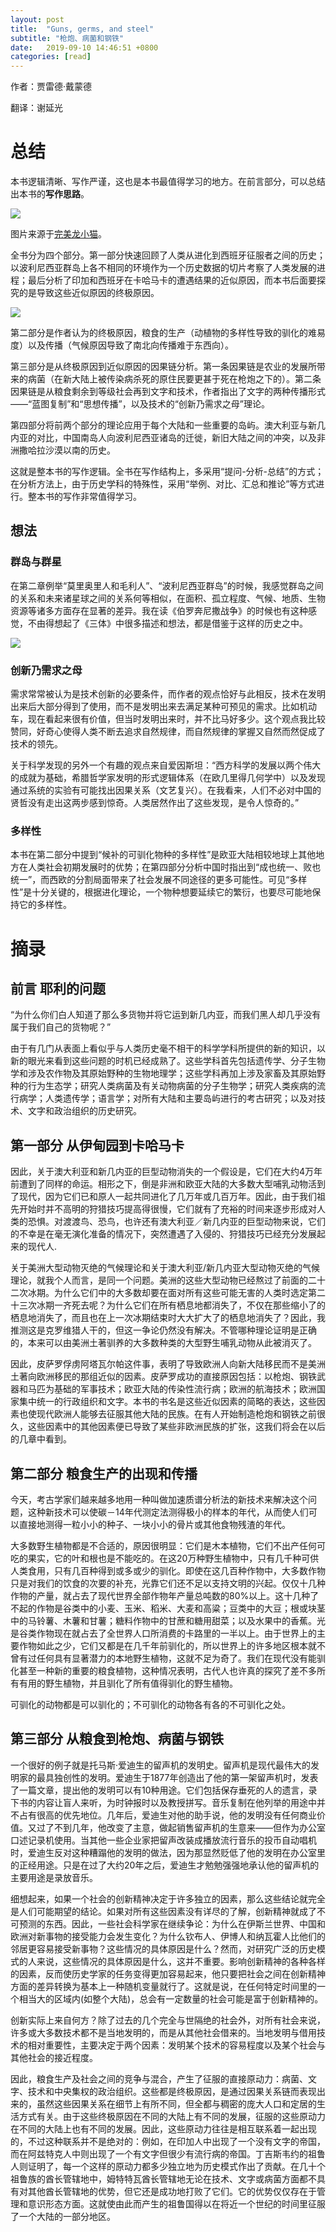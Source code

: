 ```yaml
---
layout: post
title:  "Guns, germs, and steel"
subtitle: "枪炮、病菌和钢铁"
date:   2019-09-10 14:46:51 +0800
categories: [read]
---
```


作者：贾雷德·戴蒙德

翻译：谢延光

# 总结
本书逻辑清晰、写作严谨，这也是本书最值得学习的地方。在前言部分，可以总结出本书的**写作思路**。

![](/images/guns00.jpg)

图片来源于[完美龙小猫](https://www.zhihu.com/question/22469867/answer/72866399)。

全书分为四个部分。第一部分快速回顾了人类从进化到西班牙征服者之间的历史；以波利尼西亚群岛上各不相同的环境作为一个历史数据的切片考察了人类发展的进程；最后分析了印加和西班牙在卡哈马卡的遭遇结果的近似原因，而本书后面要探究的是导致这些近似原因的终极原因。

![](/images/guns01.jpg)

第二部分是作者认为的终极原因，粮食的生产（动植物的多样性导致的驯化的难易度）以及传播（气候原因导致了南北向传播难于东西向）。

第三部分是从终极原因到近似原因的因果链分析。第一条因果链是农业的发展所带来的病菌（在新大陆上被传染病杀死的原住民要更甚于死在枪炮之下的）。第二条因果链是从粮食剩余到等级社会再到文字和技术，作者指出了文字的两种传播形式——“蓝图复制”和“思想传播”，以及技术的“创新乃需求之母”理论。

第四部分将前两个部分的理论应用于每个大陆和一些重要的岛屿。澳大利亚与新几内亚的对比，中国南岛人向波利尼西亚诸岛的迁徙，新旧大陆之间的冲突，以及非洲撒哈拉沙漠以南的历史。

这就是整本书的写作逻辑。全书在写作结构上，多采用“提问-分析-总结”的方式；在分析方法上，由于历史学科的特殊性，采用“举例、对比、汇总和推论”等方式进行。整本书的写作非常值得学习。

## 想法

### 群岛与群星
在第二章例举“莫里奥里人和毛利人”、“波利尼西亚群岛”的时候，我感觉群岛之间的关系和未来诸星球之间的关系何等相似，在面积、孤立程度、气候、地质、生物资源等诸多方面存在显著的差异。我在读《伯罗奔尼撒战争》的时候也有这种感觉，不由得想起了《三体》中很多描述和想法，都是借鉴于这样的历史之中。

![](/images/guns02.jpg)

### 创新乃需求之母
需求常常被认为是技术创新的必要条件，而作者的观点恰好与此相反，技术在发明出来后大部分得到了使用，而不是发明出来去满足某种可预见的需求。比如机动车，现在看起来很有价值，但当时发明出来时，并不比马好多少。这个观点我比较赞同，好奇心使得人类不断去追求自然规律，而自然规律的掌握又自然而然促成了技术的领先。

关于科学发现的另外一个有趣的观点来自爱因斯坦：“西方科学的发展以两个伟大的成就为基础，希腊哲学家发明的形式逻辑体系（在欧几里得几何学中）以及发现通过系统的实验有可能找出因果关系（文艺复兴）。在我看来，人们不必对中国的贤哲没有走出这两步感到惊奇。人类居然作出了这些发现，是令人惊奇的。”

### 多样性
本书在第二部分中提到“候补的可驯化物种的多样性”是欧亚大陆相较地球上其他地方在人类社会初期发展时的优势；在第四部分分析中国时指出到“成也统一、败也统一”，而西欧的分割局面带来了社会发展不同途径的更多可能性。可见“多样性”是十分关键的，根据进化理论，一个物种想要延续它的繁衍，也要尽可能地保持它的多样性。

# 摘录

## 前言 耶利的问题

“为什么你们白人知道了那么多货物并将它运到新几内亚，而我们黑人却几乎没有属于我们自己的货物呢？”

由于有几门从表面上看似乎与人类历史毫不相干的科学学科所提供的新的知识，以新的眼光来看到这些问题的时机已经成熟了。这些学科首先包括遗传学、分子生物学和涉及农作物及其原始野种的生物地理学；这些学科再加上涉及家畜及其原始野种的行为生态学；研究人类病菌及有关动物病菌的分子生物学；研究人类疾病的流行病学；人类遗传学；语言学；对所有大陆和主要岛屿进行的考古研究；以及对技术、文字和政治组织的历史研究。

## 第一部分 从伊甸园到卡哈马卡

因此，关于澳大利亚和新几内亚的巨型动物消失的一个假设是，它们在大约4万年前遭到了同样的命运。相形之下，倒是非洲和欧亚大陆的大多数大型哺乳动物活到了现代，因为它们已和原人一起共同进化了几万年或几百万年。因此，由于我们祖先开始时并不高明的狩猎技巧提高得很慢，它们就有了充裕的时间来逐步形成对人类的恐惧。对渡渡鸟、恐鸟，也许还有澳大利亚／新几内亚的巨型动物来说，它们的不幸是在毫无演化准备的情况下，突然遭遇了入侵的、狩猎技巧已经充分发展起来的现代人.

关于美洲大型动物灭绝的气候理论和关于澳大利亚/新几内亚大型动物灭绝的气候理论，就我个人而言，是同一个问题。美洲的这些大型动物已经熬过了前面的二十二次冰期。为什么它们中的大多数却要在面对所有这些可能无害的人类时选定第二十三次冰期一齐死去呢？为什么它们在所有栖息地都消失了，不仅在那些缩小了的栖息地消失了，而且也在上一次冰期结束时大大扩大了的栖息地消失了？因此，我推测这是克罗维猎人干的，但这一争论仍然没有解决。不管哪种理论证明是正确的，本来可以由美洲土著驯养的大多数种类的大型野生哺乳动物从此被消灭了。

因此，皮萨罗俘虏阿塔瓦尔帕这件事，表明了导致欧洲人向新大陆移民而不是美洲土著向欧洲移民的那组近似的因素。皮萨罗成功的直接原因包括：以枪炮、钢铁武器和马匹为基础的军事技术；欧亚大陆的传染性流行病；欧洲的航海技术；欧洲国家集中统一的行政组织和文字。本书的书名是这些近似因素的简略的表达，这些因素也使现代欧洲人能够去征服其他大陆的民族。在有人开始制造枪炮和钢铁之前很久，这些因素中的其他因素便已导致了某些非欧洲民族的扩张，这我们将会在以后的几章中看到。

## 第二部分 粮食生产的出现和传播

今天，考古学家们越来越多地用一种叫做加速质谱分析法的新技术来解决这个问题，这种新技术可以使碳－14年代测定法测得极小的样本的年代，从而使人们可以直接地测得一粒小小的种子、一块小小的骨片或其他食物残渣的年代。

大多数野生植物都是不合适的，原因很明显：它们是木本植物，它们不出产任何可吃的果实，它的叶和根也是不能吃的。在这20万种野生植物中，只有几千种可供人类食用，只有几百种得到或多或少的驯化。即使在这几百种作物中，大多数作物只是对我们的饮食的次要的补充，光靠它们还不足以支持文明的兴起。仅仅十几种作物的产量，就占去了现代世界全部作物年产量总吨数的80%以上。这十几种了不起的作物是谷类中的小麦、玉米、稻米、大麦和高粱；豆类中的大豆；根或块茎中的马铃薯、木薯和甘薯；糖料作物中的甘蔗和糖用甜菜；以及水果中的香蕉。光是谷类作物现在就占去了全世界人口所消费的卡路里的一半以上。由于世界上的主要作物如此之少，它们又都是在几千年前驯化的，所以世界上的许多地区根本就不曾有过任何具有显著潜力的本地野生植物，这就不足为奇了。我们在现代没有能驯化甚至一种新的重要的粮食植物，这种情况表明，古代人也许真的探究了差不多所有有用的野生植物，并且驯化了所有值得驯化的野生植物。

可驯化的动物都是可以驯化的；不可驯化的动物各有各的不可驯化之处。

## 第三部分 从粮食到枪炮、病菌与钢铁

一个很好的例子就是托马斯·爱迪生的留声机的发明史。留声机是现代最伟大的发明家的最具独创性的发明。爱迪生于1877年创造出了他的第一架留声机时，发表了一篇文章，提出他的发明可以有10种用途。它们包括保存垂死的人的遗言，录下书的内容让盲人来听，为时钟报时以及教授拼写。音乐复制在他列举的用途中并不占有很高的优先地位。几年后，爱迪生对他的助手说，他的发明没有任何商业价值。又过了不到几年，他改变了主意，做起销售留声机的生意来——但作为办公室口述记录机使用。当其他一些企业家把留声改装成播放流行音乐的投币自动唱机时，爱迪生反对这种糟蹋他的发明的做法，因为那显然贬低了他的发明在办公室里的正经用途。只是在过了大约20年之后，爱迪生才勉勉强强地承认他的留声机的主要用途是录放音乐。

细想起来，如果一个社会的创新精神决定于许多独立的因素，那么这些结论就完全是人们可能期望的结论。如果对所有这些因素没有详尽的了解，创新精神就成了不可预测的东西。因此，一些社会科学家在继续争论：为什么在伊斯兰世界、中国和欧洲对新事物的接受能力会发生变化？为什么钦布人、伊博人和纳瓦霍人比他们的邻居更容易接受新事物？这些情况的具体原因是什么？然而，对研究广泛的历史模式的人来说，这些情况的具体原因是什么，这并不重要。影响创新精神的各种各样的因素，反而使历史学家的任务变得更加容易起来，他只要把社会之间在创新精神方面的差异转换为基本上一种随机变量就行了。这就是说，在任何特定时间里的一个相当大的区域内(如整个大陆)，总会有一定数量的社会可能是富于创新精神的。

创新实际上来自何方？除了过去的几个完全与世隔绝的社会外，对所有社会来说，许多或大多数技术都不是当地发明的，而是从其他社会借来的。当地发明与借用技术的相对重要性，主要决定于两个因素：发明某个技术的容易程度以及某个社会与其他社会的接近程度。

因此，粮食生产及社会之间的竞争与混合，产生了征服的直接原动力：病菌、文字、技术和中央集权的政治组织。这些都是终极原因，是通过因果关系链而表现出来的，虽然这些因果关系在细节上有所不同，但全都与稠密的庞大人口和定居的生活方式有关。由于这些终极原因在不同的大陆上有不同的发展，征服的这些原动力在不同的大陆上也有不同的发展。因此，这些原动力往往是相互联系着一起出现的，不过这种联系并不是绝对的：例如，在印加人中出现了一个没有文字的帝国，而在阿兹特克人中则出现了一个有文字但很少有流行病的帝国。丁吉斯韦约的祖鲁人则证明了，每一个这样的原动力都多少独立地为历史模式作出了贡献。在几十个祖鲁族的酋长管辖地中，姆特特瓦酋长管辖地无论在技术、文字或病菌方面都不具有对其他酋长管辖地的优势，但它还是成功地打败了它们。它的优势仅仅存在于管理和意识形态方面。这就使由此而产生的祖鲁国得以在将近一个世纪的时间里征服了一个大陆的一部分地区。

